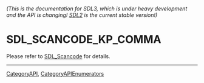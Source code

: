 ###### (This is the documentation for SDL3, which is under heavy development and the API is changing! [SDL2](https://wiki.libsdl.org/SDL2/) is the current stable version!)
# SDL_SCANCODE_KP_COMMA

Please refer to [SDL_Scancode](SDL_Scancode) for details.

----
[CategoryAPI](CategoryAPI), [CategoryAPIEnumerators](CategoryAPIEnumerators)

